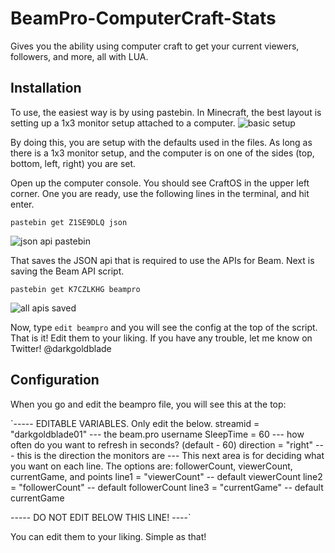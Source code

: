# BeamPro-ComputerCraft-Stats
Gives you the ability using computer craft to get your current viewers, followers, and more, all with LUA.

## Installation ##
To use, the easiest way is by using pastebin. In Minecraft, the best layout is setting up a 1x3 monitor setup attached to a computer.
![basic setup](https://github.com/darkgoldblade01/BeamPro-ComputerCraft-Stats/blob/master/images/basic-setup.png)

By doing this, you are setup with the defaults used in the files. As long as there is a 1x3 monitor setup, and the computer is on one of the sides (top, bottom, left, right) you are set.

Open up the computer console. You should see CraftOS in the upper left corner. One you are ready, use the following lines in the terminal, and hit enter.

`pastebin get Z1SE9DLQ json`

![json api pastebin](https://github.com/darkgoldblade01/BeamPro-ComputerCraft-Stats/blob/master/images/json-api-pastebin.png)

That saves the JSON api that is required to use the APIs for Beam. Next is saving the Beam API script.

`pastebin get K7CZLKHG beampro`

![all apis saved](https://github.com/darkgoldblade01/BeamPro-ComputerCraft-Stats/blob/master/images/all-apis-saved.png)

Now, type `edit beampro` and you will see the config at the top of the script. That is it! Edit them to your liking. If you have any trouble, let me know on Twitter! @darkgoldblade


## Configuration ##
When you go and edit the beampro file, you will see this at the top:

`----- EDITABLE VARIABLES. Only edit the below.
streamid = "darkgoldblade01" --- the beam.pro username
SleepTime = 60 --- how often do you want to refresh in seconds? (default - 60)
direction = "right" --- this is the direction the monitors are
--- This next area is for deciding what you want on each line. The options are: followerCount, viewerCount, currentGame, and points
line1 = "viewerCount" -- default viewerCount
line2 = "followerCount" -- default followerCount
line3 = "currentGame" -- default currentGame

----- DO NOT EDIT BELOW THIS LINE! ----`

You can edit them to your liking. Simple as that! 
